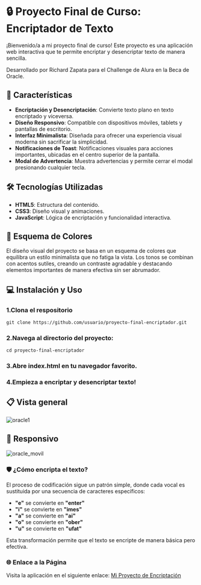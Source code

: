 # 🔒 Proyecto Final de Curso: Encriptador de Texto

¡Bienvenido/a a mi proyecto final de curso! Este proyecto es una aplicación web interactiva que te permite encriptar y desencriptar texto de manera sencilla. 

Desarrollado por Richard Zapata para el Challenge de Alura en la Beca de Oracle.

## 🚀 Características

- **Encriptación y Desencriptación**: Convierte texto plano en texto encriptado y viceversa.
- **Diseño Responsivo**: Compatible con dispositivos móviles, tablets y pantallas de escritorio.
- **Interfaz Minimalista**: Diseñada para ofrecer una experiencia visual moderna sin sacrificar la simplicidad.
- **Notificaciones de Toast**: Notificaciones visuales para acciones importantes, ubicadas en el centro superior de la pantalla.
- **Modal de Advertencia**: Muestra advertencias y permite cerrar el modal presionando cualquier tecla.

## 🛠️ Tecnologías Utilizadas

- **HTML5**: Estructura del contenido.
- **CSS3**: Diseño visual y animaciones.
- **JavaScript**: Lógica de encriptación y funcionalidad interactiva.

## 🎨 Esquema de Colores

El diseño visual del proyecto se basa en un esquema de colores que equilibra un estilo minimalista que no fatiga la vista. Los tonos se combinan con acentos sutiles, creando un contraste agradable y destacando elementos importantes de manera efectiva sin ser abrumador.

## 💻 Instalación y Uso

### 1.Clona el respositorio
```html
git clone https://github.com/usuario/proyecto-final-encriptador.git
```
### 2.Navega al directorio del proyecto:
```html
cd proyecto-final-encriptador
```
### 3.Abre index.html en tu navegador favorito.

### 4.Empieza a encriptar y desencriptar texto!

## 📋 Vista general

![oracle1](https://github.com/user-attachments/assets/f393352f-ca2b-4026-bd4c-843e15449fb0)

## 📱 Responsivo

![oracle_movil](https://github.com/user-attachments/assets/8ca6e7c1-3e48-4377-86e2-0029c3c4b696)

### 🛡️ ¿Cómo encripta el texto? 

El proceso de codificación sigue un patrón simple, donde cada vocal es sustituida por una secuencia de caracteres específicos:

- **"e"** se convierte en **"enter"**
- **"i"** se convierte en **"imes"**
- **"a"** se convierte en **"ai"**
- **"o"** se convierte en **"ober"**
- **"u"** se convierte en **"ufat"**

Esta transformación permite que el texto se encripte de manera básica pero efectiva.

### 🌐 Enlace a la Página

Visita la aplicación en el siguiente enlace: [Mi Proyecto de Encriptación](https://encriptador-proyecto.vercel.app/)

